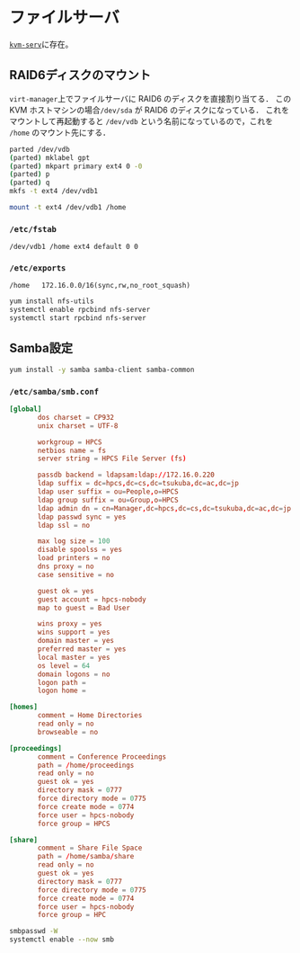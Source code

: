# ファイルサーバ

[`kvm-serv`](./README.md)に存在。

## RAID6ディスクのマウント

`virt-manager`上でファイルサーバに RAID6 のディスクを直接割り当てる．
この KVM ホストマシンの場合`/dev/sda` が RAID6 のディスクになっている．
これをマウントして再起動すると `/dev/vdb` という名前になっているので，これを `/home` のマウント先にする．

```sh
parted /dev/vdb
(parted) mklabel gpt
(parted) mkpart primary ext4 0 -0
(parted) p
(parted) q
mkfs -t ext4 /dev/vdb1
```

```sh
mount -t ext4 /dev/vdb1 /home
```

### `/etc/fstab`

```fstab
/dev/vdb1 /home ext4 default 0 0
```

### `/etc/exports`

```exports
/home   172.16.0.0/16(sync,rw,no_root_squash)
```



```sh
yum install nfs-utils
systemctl enable rpcbind nfs-server
systemctl start rpcbind nfs-server
```

## Samba設定　

```sh
yum install -y samba samba-client samba-common
```

### `/etc/samba/smb.conf`

```conf
[global]
       dos charset = CP932
       unix charset = UTF-8

       workgroup = HPCS
       netbios name = fs
       server string = HPCS File Server (fs)

       passdb backend = ldapsam:ldap://172.16.0.220
       ldap suffix = dc=hpcs,dc=cs,dc=tsukuba,dc=ac,dc=jp
       ldap user suffix = ou=People,o=HPCS
       ldap group suffix = ou=Group,o=HPCS
       ldap admin dn = cn=Manager,dc=hpcs,dc=cs,dc=tsukuba,dc=ac,dc=jp
       ldap passwd sync = yes
       ldap ssl = no

       max log size = 100
       disable spoolss = yes
       load printers = no
       dns proxy = no
       case sensitive = no

       guest ok = yes
       guest account = hpcs-nobody
       map to guest = Bad User

       wins proxy = yes
       wins support = yes
       domain master = yes
       preferred master = yes
       local master = yes
       os level = 64
       domain logons = no
       logon path =
       logon home =

[homes]
       comment = Home Directories
       read only = no
       browseable = no

[proceedings]
       comment = Conference Proceedings
       path = /home/proceedings
       read only = no
       guest ok = yes
       directory mask = 0777
       force directory mode = 0775
       force create mode = 0774
       force user = hpcs-nobody
       force group = HPCS

[share]
       comment = Share File Space
       path = /home/samba/share
       read only = no
       guest ok = yes
       directory mask = 0777
       force directory mode = 0775
       force create mode = 0774
       force user = hpcs-nobody
       force group = HPC
```

```sh
smbpasswd -W
systemctl enable --now smb
```
